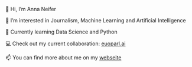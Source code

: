 👋 Hi, I’m Anna Neifer

👀 I’m interested in Journalism, Machine Learning and Artificial Intelligence

🌱 Currently learning Data Science and Python

💻 Check out my current collaboration: [euoparl.ai](https://github.com/europarl-ai)

📫 You can find more about me on my [webseite](Aneifer.de)
